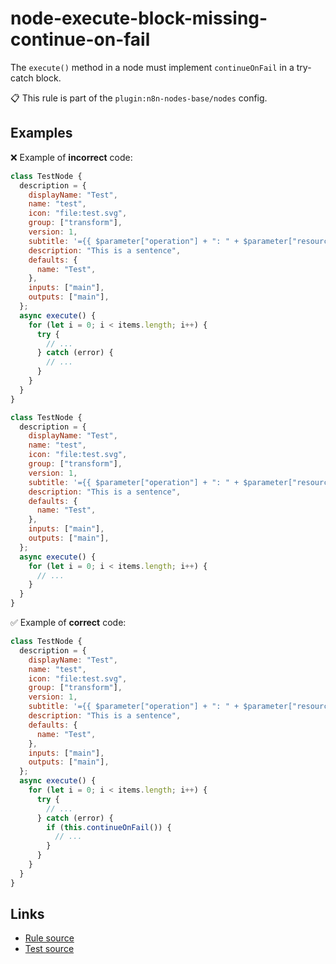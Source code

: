 [//]: # "File generated from a template. Do not edit this file directly."

# node-execute-block-missing-continue-on-fail

The `execute()` method in a node must implement `continueOnFail` in a try-catch block.

📋 This rule is part of the `plugin:n8n-nodes-base/nodes` config.

## Examples

❌ Example of **incorrect** code:

```js
class TestNode {
  description = {
    displayName: "Test",
    name: "test",
    icon: "file:test.svg",
    group: ["transform"],
    version: 1,
    subtitle: '={{ $parameter["operation"] + ": " + $parameter["resource"] }}',
    description: "This is a sentence",
    defaults: {
      name: "Test",
    },
    inputs: ["main"],
    outputs: ["main"],
  };
  async execute() {
    for (let i = 0; i < items.length; i++) {
      try {
        // ...
      } catch (error) {
        // ...
      }
    }
  }
}

class TestNode {
  description = {
    displayName: "Test",
    name: "test",
    icon: "file:test.svg",
    group: ["transform"],
    version: 1,
    subtitle: '={{ $parameter["operation"] + ": " + $parameter["resource"] }}',
    description: "This is a sentence",
    defaults: {
      name: "Test",
    },
    inputs: ["main"],
    outputs: ["main"],
  };
  async execute() {
    for (let i = 0; i < items.length; i++) {
      // ...
    }
  }
}
```

✅ Example of **correct** code:

```js
class TestNode {
  description = {
    displayName: "Test",
    name: "test",
    icon: "file:test.svg",
    group: ["transform"],
    version: 1,
    subtitle: '={{ $parameter["operation"] + ": " + $parameter["resource"] }}',
    description: "This is a sentence",
    defaults: {
      name: "Test",
    },
    inputs: ["main"],
    outputs: ["main"],
  };
  async execute() {
    for (let i = 0; i < items.length; i++) {
      try {
        // ...
      } catch (error) {
        if (this.continueOnFail()) {
          // ...
        }
      }
    }
  }
}
```

## Links

- [Rule source](../../lib/rules/node-execute-block-missing-continue-on-fail.ts)
- [Test source](../../tests/node-execute-block-missing-continue-on-fail.test.ts)
